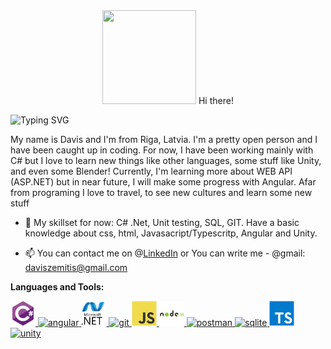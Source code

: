 <div align = center>
   <div font-size= 100>
<img src="https://c.tenor.com/nebZyl8oN7IAAAAi/wave-hello.gif" width="150" height="150"/>
   Hi there!
  </div>
</div>

![Typing SVG](https://readme-typing-svg.herokuapp.com?color=%23439F36&size=26&duration=3000&center=true&multiline=true&width=1000&height=100&lines=My+name+is+Davis!;And+I'm+C%23+.NET+Developer!)



My name is Davis and I'm from Riga, Latvia. I'm a pretty open person and I have been caught up in coding. For now, I have been working mainly with C# but I love to learn new things like other languages, some stuff like Unity, and even some Blender! Currently, I'm learning more about WEB API (ASP.NET) but in near future, I will make some progress with Angular. Afar from programing I love to travel, to see new cultures and learn some new stuff

- 🌱 My skillset for now: C# .Net, Unit testing, SQL, GIT. Have a basic knowledge about css, html, Javasacript/Typescritp, Angular and Unity.

- 📫 You can contact me on @[LinkedIn](https://www.linkedin.com/in/davis-zemitis/) or You can write me - @gmail: daviszemitis@gmail.com


<strong>Languages and Tools:</strong>
<p align="left"> <a href="https://www.w3schools.com/cs/" target="_blank" rel="noreferrer"> <img src="https://raw.githubusercontent.com/devicons/devicon/master/icons/csharp/csharp-original.svg" alt="csharp" width="40" height="40"/> </a> <a href="https://angular.io" target="_blank" rel="noreferrer"> <img src="https://angular.io/assets/images/logos/angular/angular.svg" alt="angular" width="40" height="40"/> </a> <a href="https://dotnet.microsoft.com/" target="_blank" rel="noreferrer"> <img src="https://raw.githubusercontent.com/devicons/devicon/master/icons/dot-net/dot-net-original-wordmark.svg" alt="dotnet" width="40" height="40"/> </a> <a href="https://git-scm.com/" target="_blank" rel="noreferrer"> <img src="https://www.vectorlogo.zone/logos/git-scm/git-scm-icon.svg" alt="git" width="40" height="40"/> </a> <a href="https://developer.mozilla.org/en-US/docs/Web/JavaScript" target="_blank" rel="noreferrer"> <img src="https://raw.githubusercontent.com/devicons/devicon/master/icons/javascript/javascript-original.svg" alt="javascript" width="40" height="40"/> </a> <a href="https://nodejs.org" target="_blank" rel="noreferrer"> <img src="https://raw.githubusercontent.com/devicons/devicon/master/icons/nodejs/nodejs-original-wordmark.svg" alt="nodejs" width="40" height="40"/> </a> <a href="https://postman.com" target="_blank" rel="noreferrer"> <img src="https://www.vectorlogo.zone/logos/getpostman/getpostman-icon.svg" alt="postman" width="40" height="40"/> </a> <a href="https://www.sqlite.org/" target="_blank" rel="noreferrer"> <img src="https://www.vectorlogo.zone/logos/sqlite/sqlite-icon.svg" alt="sqlite" width="40" height="40"/> </a> <a href="https://www.typescriptlang.org/" target="_blank" rel="noreferrer"> <img src="https://raw.githubusercontent.com/devicons/devicon/master/icons/typescript/typescript-original.svg" alt="typescript" width="40" height="40"/> </a> <a href="https://unity.com/" target="_blank" rel="noreferrer"> <img src="https://www.vectorlogo.zone/logos/unity3d/unity3d-icon.svg" alt="unity" width="40" height="40"/> </a> </p>

</details>





<!---
DZemitis/DZemitis is a ✨ special ✨ repository because its `README.md` (this file) appears on your GitHub profile.
You can click the Preview link to take a look at your changes.
--->

